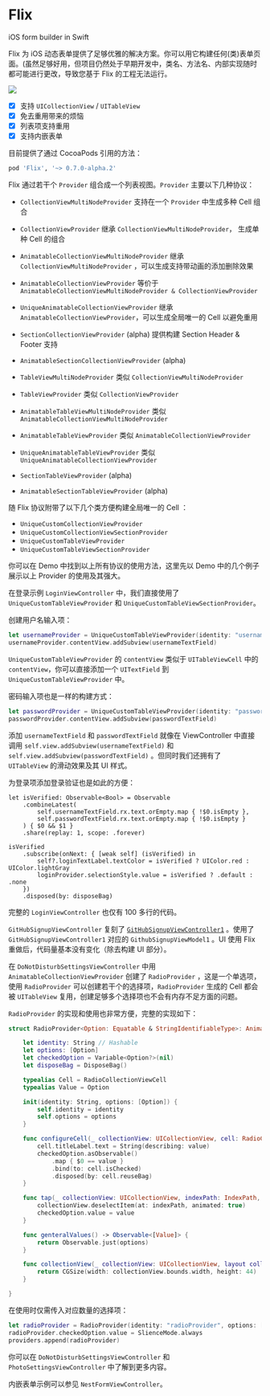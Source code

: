 # Flix
iOS form builder in Swift

Flix 为 iOS 动态表单提供了足够优雅的解决方案。你可以用它构建任何(类)表单页面。(虽然足够好用，但项目仍然处于早期开发中，类名、方法名、内部实现随时都可能进行更改，导致您基于 Flix 的工程无法运行。

![](https://raw.githubusercontent.com/DianQK/Flix/master/screenshot.png)

- [x] 支持 `UICollectionView` / `UITableView`
- [x] 免去重用带来的烦恼
- [x] 列表项支持重用
- [x] 支持内嵌表单

目前提供了通过 CocoaPods 引用的方法：

```ruby
pod 'Flix', '~> 0.7.0-alpha.2'
```

Flix 通过若干个 `Provider` 组合成一个列表视图。`Provider` 主要以下几种协议：

- `CollectionViewMultiNodeProvider` 支持在一个 `Provider` 中生成多种 Cell 组合
- `CollectionViewProvider` 继承 `CollectionViewMultiNodeProvider`， 生成单种 Cell 的组合
- `AnimatableCollectionViewMultiNodeProvider` 继承 `CollectionViewMultiNodeProvider` ，可以生成支持带动画的添加删除效果
- `AnimatableCollectionViewProvider` 等价于 `AnimatableCollectionViewMultiNodeProvider & CollectionViewProvider`
- `UniqueAnimatableCollectionViewProvider` 继承 `AnimatableCollectionViewProvider`，可以生成全局唯一的 Cell 以避免重用

- `SectionCollectionViewProvider` (alpha) 提供构建 Section Header & Footer 支持
- `AnimatableSectionCollectionViewProvider` (alpha)

- `TableViewMultiNodeProvider` 类似 `CollectionViewMultiNodeProvider`
- `TableViewProvider` 类似 `CollectionViewProvider`
- `AnimatableTableViewMultiNodeProvider` 类似 `AnimatableCollectionViewMultiNodeProvider`
- `AnimatableTableViewProvider` 类似 `AnimatableCollectionViewProvider`
- `UniqueAnimatableTableViewProvider` 类似 `UniqueAnimatableCollectionViewProvider`

- `SectionTableViewProvider` (alpha)
- `AnimatableSectionTableViewProvider` (alpha)

随 Flix 协议附带了以下几个类方便构建全局唯一的 Cell ：

- `UniqueCustomCollectionViewProvider`
- `UniqueCustomCollectionViewSectionProvider`
- `UniqueCustomTableViewProvider`
- `UniqueCustomTableViewSectionProvider`

你可以在 Demo 中找到以上所有协议的使用方法，这里先以 Demo 中的几个例子展示以上 Provider 的使用及其强大。

在登录示例 `LoginViewController` 中，我们直接使用了 `UniqueCustomTableViewProvider` 和 `UniqueCustomTableViewSectionProvider`。

创建用户名输入项：

```swift
let usernameProvider = UniqueCustomTableViewProvider(identity: "username")
usernameProvider.contentView.addSubview(usernameTextField)
```

`UniqueCustomTableViewProvider` 的 `contentView` 类似于 `UITableViewCell` 中的 `contentView`，你可以直接添加一个 `UITextField` 到 `UniqueCustomTableViewProvider` 中。

密码输入项也是一样的构建方式：

```swift
let passwordProvider = UniqueCustomTableViewProvider(identity: "password")
passwordProvider.contentView.addSubview(passwordTextField)
```

添加 `usernameTextField` 和 `passwordTextField` 就像在 ViewController 中直接调用 `self.view.addSubview(usernameTextField)` 和 `self.view.addSubview(passwordTextField)` 。但同时我们还拥有了 `UITableView` 的滑动效果及其 UI 样式。

为登录项添加登录验证也是如此的方便：

```
let isVerified: Observable<Bool> = Observable
    .combineLatest(
        self.usernameTextField.rx.text.orEmpty.map { !$0.isEmpty },
        self.passwordTextField.rx.text.orEmpty.map { !$0.isEmpty }
    ) { $0 && $1 }
    .share(replay: 1, scope: .forever)

isVerified
    .subscribe(onNext: { [weak self] (isVerified) in
        self?.loginTextLabel.textColor = isVerified ? UIColor.red : UIColor.lightGray
        loginProvider.selectionStyle.value = isVerified ? .default : .none
    })
    .disposed(by: disposeBag)
```

完整的 `LoginViewController` 也仅有 100 多行的代码。

`GitHubSignupViewController` 复刻了 [`GitHubSignupViewController1`](https://github.com/ReactiveX/RxSwift/blob/master/RxExample/RxExample/Examples/GitHubSignup/UsingVanillaObservables/GitHubSignupViewController1.swift) 。使用了 `GitHubSignupViewController1` 对应的 `GithubSignupViewModel1` 。UI 使用 Flix 重做后，代码量基本没有变化（除去构建 UI 部分）。

在 `DoNotDisturbSettingsViewController` 中用 `AnimatableCollectionViewProvider` 创建了 `RadioProvider` ，这是一个单选项，使用 `RadioProvider` 可以创建若干个的选择项，`RadioProvider` 生成的 Cell 都会被 `UITableView` 复用，创建足够多个选择项也不会有内存不足方面的问题。

`RadioProvider` 的实现和使用也非常方便，完整的实现如下：

```swift
struct RadioProvider<Option: Equatable & StringIdentifiableType>: AnimatableCollectionViewProvider {

    let identity: String // Hashable
    let options: [Option]
    let checkedOption = Variable<Option?>(nil)
    let disposeBag = DisposeBag()

    typealias Cell = RadioCollectionViewCell
    typealias Value = Option

    init(identity: String, options: [Option]) {
        self.identity = identity
        self.options = options
    }

    func configureCell(_ collectionView: UICollectionView, cell: RadioCollectionViewCell, indexPath: IndexPath, value: Option) {
        cell.titleLabel.text = String(describing: value)
        checkedOption.asObservable()
            .map { $0 == value }
            .bind(to: cell.isChecked)
            .disposed(by: cell.reuseBag)
    }

    func tap(_ collectionView: UICollectionView, indexPath: IndexPath, value: Value) {
        collectionView.deselectItem(at: indexPath, animated: true)
        checkedOption.value = value
    }

    func genteralValues() -> Observable<[Value]> {
        return Observable.just(options)
    }

    func collectionView(_ collectionView: UICollectionView, layout collectionViewLayout: UICollectionViewLayout, sizeForItemAt indexPath: IndexPath, node: Value) -> CGSize? {
        return CGSize(width: collectionView.bounds.width, height: 44)
    }

}
```

在使用时仅需传入对应数量的选择项：

```swift
let radioProvider = RadioProvider(identity: "radioProvider", options: [SlienceMode.always, SlienceMode.whileLocked])
radioProvider.checkedOption.value = SlienceMode.always
providers.append(radioProvider)
```

你可以在 `DoNotDisturbSettingsViewController` 和 `PhotoSettingsViewController` 中了解到更多内容。

内嵌表单示例可以参见 `NestFormViewController`。
